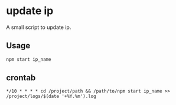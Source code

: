 update ip
=========

A small script to update ip.

## Usage
```bash
npm start ip_name
```

## crontab
```
*/10 * * * * cd /project/path && /path/to/npm start ip_name >> /project/logs/$(date '+%Y.%m').log
```

